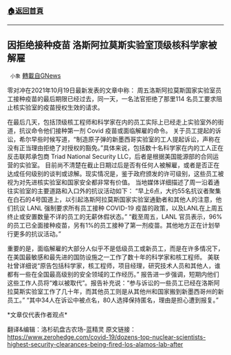 ###  [:house:返回首頁](https://github.com/ourhimalayas/txt)
---


## 因拒绝接种疫苗 洛斯阿拉莫斯实验室顶级核科学家被解雇
` 小象` [轉載自GNews](https://gnews.org/zh-hans/1605199/)

零对冲在2021年10月19日最新发表的文章中称：
 周五洛斯阿拉莫斯国家实验室员工接种疫苗的最后期限已经过去，同一天，一名法官拒绝了那里114 名员工要求阻止核实验室的疫苗授权生效的请求。

在最后几天，包括顶级核工程师和科学家在内的员工实际上已经走上实验室外的街道，抗议命令他们接种第一剂 Covid 疫苗或面临解雇的命令。
 关于员工提起的诉讼，希尔早些时候写道，“制造原子弹的新墨西哥实验室的工人提起诉讼，声称在没有正当理由拒绝了对授权的豁免。”具体来说，包括数十名科学家在内的工人正在反击联邦承包商 Triad National Security LLC，后者是根据美国能源部的合同运营的实验室。
 目前尚不清楚在截止日期过后是否有任何人被解雇，或者是否正在达成任何级别的谈判或谅解。现实情况是，鉴于政府颁发的许可级别，这些员工被视为对先进核实验室和国家安全都非常有价值。
 当地媒体详细描述了周一沿着通往实验室的主要道路和入口外的抗议活动如下：
 “早上6点，大约55名抗议者聚集在白石的4号国道上，以引起洛斯阿拉莫斯国家实验室通勤者和其他人的注意，他们抗议 LANL 强制要求所有员工接种 COVID-19 疫苗的政策，以及LANL在上周五终止或安置数量不详的员工的无薪休假状态。”
 “截至周五，LANL 官员表示，96% 的员工已全面接种疫苗，另有1%的员工接种了第一剂疫苗。其他地方正在计划举行更多的抗议活动。”

重要的是，面临解雇的大部分人似乎不是低级员工或新员工，而是在许多情况下，在美国最敏感和最先进的国防设施之一工作了数十年的科学家和核工程师。
 美联社曾详细说“原告包括科学家，核工程师，项目经理，研究技术人员和其他人，谁都有一些在全国最高级别的安全领域的工作经历。”
 报告进一步强调，短期内他们这些工作人员将“难以被取代”。报告补充说：“参与诉讼的一些员工已经在洛斯阿拉莫斯实验室工作了几十年，而其他员工则是从其他州和国家搬到新墨西哥州的新员工。” “其中34人在诉讼中被点名，80人选择保持匿名，理由是担心遭到报复。”

\*文章仅代表作者观点\*

翻译&编辑：洛杉矶盘古农场-蓝精灵
 原文链接：https://www.zerohedge.com/covid-19/dozens-top-nuclear-scientists-highest-security-clearances-being-fired-los-alamos-lab-after
